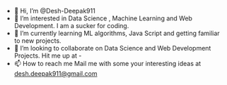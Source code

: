 - 👋 Hi, I’m @Desh-Deepak911
- 👀 I’m interested in Data Science , Machine Learning and Web Development. I am a sucker for coding.
- 🌱 I’m currently learning ML algorithms, Java Script and getting familiar to new projects.
- 💞️ I’m looking to collaborate on Data Science and Web Development Projects. Hit me up at - 
- 📫 How to reach me Mail me with some your interesting ideas at desh.deepak911@gmail.com 

<!---
Desh-Deepak911/Desh-Deepak911 is a ✨ special ✨ repository because its `README.md` (this file) appears on your GitHub profile.
You can click the Preview link to take a look at your changes.
--->
